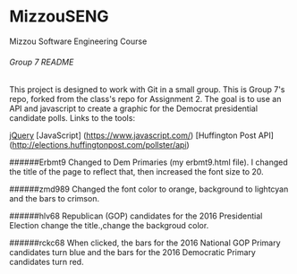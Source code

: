 # MizzouSENG
Mizzou Software Engineering Course

###### Group 7 README

This project is designed to work with Git in a small group. This is Group 7's repo, forked from the class's repo for Assignment 2. The goal is to use an API and javascript to create a graphic for the Democrat presidential candidate polls. Links to the tools:
 
 [jQuery](https://jquery.com/)
 [JavaScript] (https://www.javascript.com/)
 [Huffington Post API] (http://elections.huffingtonpost.com/pollster/api) 

######Erbmt9
Changed to Dem Primaries (my erbmt9.html file). I changed the title of the page to reflect that, then increased the font size to 20.

######zmd989
Changed the font color to orange, background to lightcyan and the bars to crimson.

######hlv68
Republican (GOP) candidates for the 2016 Presidential Election
change the title.,change the backgroud color.

######rckc68
When clicked, the bars for the 2016 National GOP Primary candidates turn blue and the bars for the 2016 Democratic Primary candidates turn red.
